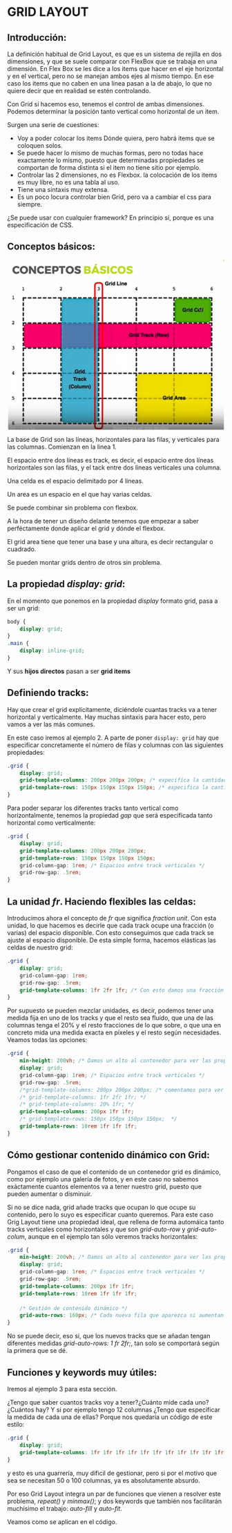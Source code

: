 # GRID LAYOUT

## Introducción:

La definición habitual de Grid Layout, es que es un sistema de rejilla en dos dimensiones, y que se suele comparar con FlexBox que se trabaja en una dimensión. En Flex Box se les dice a los items que hacer en el eje horizontal y en el vertical, pero no se manejan ambos ejes al mismo tiempo. En ese caso los items que no caben en una linea pasan a la de abajo, lo que no quiere decir que en realidad se estén controlando.

Con Grid sí hacemos eso, tenemos el control de ambas dimensiones. Podemos determinar la posición tanto vertical como horizontal de un item.

Surgen una serie de cuestiones:

- Voy a poder colocar los items Dónde quiera, pero habrá items que se coloquen solos.
- Se puede hacer lo mismo de muchas formas, pero no todas hace exactamente lo mismo, puesto que determinadas propiedades se comportan de forma distinta si el item no tiene sitio por ejemplo.
- Controlar las 2 dimensiones, no es Flexbox.
la colocación de los items es muy libre, no es una tabla al uso. 
- Tiene una sintaxis muy extensa.
- Es un poco locura controlar bien Grid, pero va a cambiar el css para siempre.

¿Se puede usar con cualquier framework?
En principio sí, porque es una especificación de CSS.


## Conceptos básicos:

<img src="images/grid_basis.png" alt="Grid Basis" style="display: block; width: 500px;margin-left: auto;margin-right: auto;"/>


La base de Grid son las líneas, horizontales para las filas, y verticales para las columnas. Comienzan en la linea 1.

El espacio entre dos líneas es track, es decir, el espacio entre dos líneas horizontales son las filas, y el tack entre dos líneas verticales una columna. 

Una celda es el espacio delimitado por 4 lineas. 

Un area es un espacio en el que hay varias celdas.

Se puede combinar sin problema con flexbox.

A la hora de tener un diseño delante tenemos que empezar a saber perféctamente donde aplicar el grid y dónde el flexbox.

El grid area tiene que tener una base y una altura, es decir rectangular o cuadrado. 

Se pueden montar grids dentro de otros sin problema.


## La propiedad *display: grid*:

En el momento que ponemos en la propiedad *display* formato grid, pasa a ser un grid:
```css
body {
    display: grid;
}
.main {
    display: inline-grid; 
}
```
Y sus **hijos directos**  pasan a ser **grid items**


## Definiendo tracks:

Hay que crear el grid explícitamente, diciéndole cuantas tracks va a tener horizontal y verticalmente. Hay muchas sintaxis para hacer esto, pero vamos a ver las más comunes. 

En este caso iremos al ejemplo 2. A parte de poner ```display: grid``` hay que especificar concretamente el número de filas y columnas con las siguientes propiedades:

```css
.grid {
    display: grid;
    grid-template-columns: 200px 200px 200px; /* expecifíca la cantidad de tracks verticales (columnas) y su ancho */
    grid-template-rows: 150px 150px 150px 150px; /* expecifica la cantidad de tracks horizontales (filas) y su alto */
}
```

Para poder separar los diferentes tracks tanto vertical como horizontalmente, tenemos la propiedad *gap* que será especificada tanto horizontal como verticalmente:

```css
.grid {
    display: grid;
    grid-template-columns: 200px 200px 200px; 
    grid-template-rows: 150px 150px 150px 150px; 
    grid-column-gap: 1rem; /* Espacios entre track verticales */
    grid-row-gap: .5rem;
}
```

## La unidad *fr*. Haciendo flexibles las celdas:

Introducimos ahora el concepto de *fr* que significa *fraction unit*. Con esta unidad, lo que hacemos es decirle que cada track ocupe una fracción (o varias) del espacio disponible. Con esto conseguimos que cada track se ajuste al espacio disponible. De esta simple forma, hacemos elásticas las celdas de nuestro grid:

```css
.grid {
    display: grid;
    grid-column-gap: 1rem;
    grid-row-gap: .5rem;
    grid-template-columns: 1fr 2fr 1fr; /* Con esto damos una fracción a la primera y última columna y dos fracciones a la segunda.*/
}
```

Por supuesto se pueden mezclar unidades, es decir, podemos tener una medida fija en uno de los tracks y que el resto sea fluído, que una de las columnas tenga el 20% y el resto fracciones de lo que sobre, o que una en concreto mida una medida exacta en píxeles y el resto según necesidades. Veamos todas las opciones:

```css
.grid {
    min-height: 200vh; /* Damos un alto al contenedor para ver las propiedades de las filas */
    display: grid;
    grid-column-gap: 1rem; /* Espacios entre track verticales */
    grid-row-gap: .5rem;
    /*grid-template-columns: 200px 200px 200px; /* comentamos para ver el fr */
    /* grid-template-columns: 1fr 2fr 1fr; */
    /* grid-template-columns: 20% 1fr; */
    grid-template-columns: 200px 1fr 1fr; 
    /* grid-template-rows: 150px 150px 150px 150px;  */
    grid-template-rows: 10rem 1fr 1fr 1fr;
}
```
## Cómo gestionar contenido dinámico con Grid:

Pongamos el caso de que el contenido de un contenedor grid es dinámico, como por ejemplo una galería de fotos, y en este caso no sabemos exáctamente cuantos elementos va a tener nuestro grid, puesto que pueden aumentar o disminuir. 

Si no se dice nada, grid añade tracks que ocupan lo que ocupe su contenido, pero lo suyo es especificar cuanto queremos. Para este caso Grig Layout tiene una propiedad ideal, que rellena de forma automáica tanto tracks verticales como horizontales y que son *grid-auto-row* y *grid-auto-colum*, aunque en el ejemplo tan sólo veremos tracks horizontales:

```css
.grid {
    min-height: 200vh; /* Damos un alto al contenedor para ver las propiedades de las filas */
    display: grid;
    grid-column-gap: 1rem; /* Espacios entre track verticales */
    grid-row-gap: .5rem;
    grid-template-columns: 200px 1fr 1fr; 
    grid-template-rows: 10rem 1fr 1fr 1fr;
    
    /* Gestión de contenido dinámico */
    grid-auto-rows: 160px; /* Cada nueva fila que aparezca si aumentan los elementos tendrá ese alto, las columnas serán las que se haya determinado en el grid-template-colum */
}

```
No se puede decir, eso sí, que los nuevos tracks que se añadan tengan diferentes medidas *grid-auto-rows: 1 fr 2fr;*, tan solo se comportará según la primera que se dé.


## Funciones y keywords muy útiles:

Iremos al ejemplo 3 para esta sección.

¿Tengo que saber cuantos tracks voy a tener?¿Cuánto mide cada uno?¿Cuántos hay? Y si por ejemplo tengo 12 columnas ¿Tengo que especificar la medida de cada una de ellas? Porque nos quedaría un código de este estilo:

```css
.grid {
    display: grid;
    grid-template-columns: 1fr 1fr 1fr 1fr 1fr 1fr 1fr 1fr 1fr 1fr 1fr 1fr;
}
```
y esto es una guarrería, muy dificil de gestionar, pero si por el motivo que sea se necesitan 50 o 100 columnas, ya es absolutamente absurdo. 

Por eso Grid Layout integra un par de funciones que vienen a resolver este problema, *repeat()* y *minmax()*; y dos keywords que también nos facilitarán muchísimo el trabajo: *auto-fill* y *auto-fit*.

Veamos como se aplican en el código.